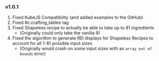 ### v1.0.1
1. Fixed KubeJS Compatibility (and added examples to the GitHub)
2. Fixed #c:crafting_tables tag
3. Fixed Shapeless recipe to actually be able to take up to 81 ingredients
    * (Originally could only take the vanilla 9)
4. Fixed the algorithm to generate REI displays for Shapeless Recipes to account for all 1-81 possible input sizes
    * (Originally would crash on some input sizes with an `array out of bounds` error)
